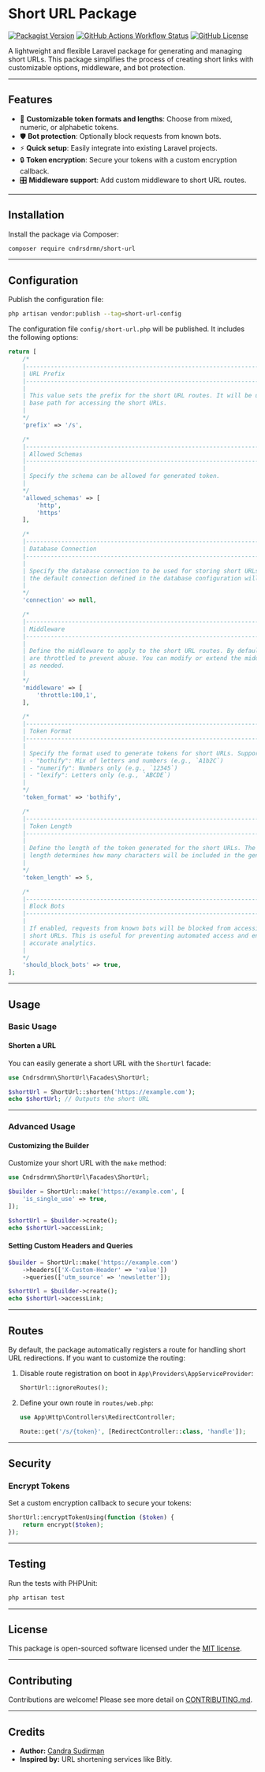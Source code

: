 # **Short URL Package**

[![Packagist Version](https://img.shields.io/packagist/v/cndrsdrmn/short-url?label=stable)](https://packagist.org/packages/cndrsdrmn/short-url)
[![GitHub Actions Workflow Status](https://img.shields.io/github/actions/workflow/status/cndrsdrmn/short-url/tests.yml?logo=github&label=CI)](https://github.com/cndrsdrmn/short-url/actions)
[![GitHub License](https://img.shields.io/github/license/cndrsdrmn/short-url)](https://github.com/cndrsdrmn/short-url/blob/master/LICENSE)

A lightweight and flexible Laravel package for generating and managing short URLs. This package simplifies the process of creating short links with customizable options, middleware, and bot protection.

---

## **Features**

- 📏 **Customizable token formats and lengths**: Choose from mixed, numeric, or alphabetic tokens.
- 🛡 **Bot protection**: Optionally block requests from known bots.
- ⚡ **Quick setup**: Easily integrate into existing Laravel projects.
- 🔒 **Token encryption**: Secure your tokens with a custom encryption callback.
- 🎛 **Middleware support**: Add custom middleware to short URL routes.

---

## **Installation**

Install the package via Composer:

```bash
composer require cndrsdrmn/short-url
```

---

## **Configuration**

Publish the configuration file:

```bash
php artisan vendor:publish --tag=short-url-config
```

The configuration file `config/short-url.php` will be published. It includes the following options:

```php
return [
    /*
    |--------------------------------------------------------------------------
    | URL Prefix
    |--------------------------------------------------------------------------
    |
    | This value sets the prefix for the short URL routes. It will be used as the
    | base path for accessing the short URLs.
    |
    */
    'prefix' => '/s',

    /*
    |--------------------------------------------------------------------------
    | Allowed Schemas
    |--------------------------------------------------------------------------
    |
    | Specify the schema can be allowed for generated token.
    |
    */
    'allowed_schemas' => [
        'http',
        'https'
    ],

    /*
    |--------------------------------------------------------------------------
    | Database Connection
    |--------------------------------------------------------------------------
    |
    | Specify the database connection to be used for storing short URLs. If null,
    | the default connection defined in the database configuration will be used.
    |
    */
    'connection' => null,

    /*
    |--------------------------------------------------------------------------
    | Middleware
    |--------------------------------------------------------------------------
    |
    | Define the middleware to apply to the short URL routes. By default, the routes
    | are throttled to prevent abuse. You can modify or extend the middleware stack
    | as needed.
    |
    */
    'middleware' => [
        'throttle:100,1',
    ],

    /*
    |--------------------------------------------------------------------------
    | Token Format
    |--------------------------------------------------------------------------
    |
    | Specify the format used to generate tokens for short URLs. Supported values:
    | - "bothify": Mix of letters and numbers (e.g., `A1b2C`)
    | - "numerify": Numbers only (e.g., `12345`)
    | - "lexify": Letters only (e.g., `ABCDE`)
    |
    */
    'token_format' => 'bothify',

    /*
    |--------------------------------------------------------------------------
    | Token Length
    |--------------------------------------------------------------------------
    |
    | Define the length of the token generated for the short URLs. The token's
    | length determines how many characters will be included in the generated URL.
    |
    */
    'token_length' => 5,

    /*
    |--------------------------------------------------------------------------
    | Block Bots
    |--------------------------------------------------------------------------
    |
    | If enabled, requests from known bots will be blocked from accessing the
    | short URLs. This is useful for preventing automated access and ensuring
    | accurate analytics.
    |
    */
    'should_block_bots' => true,
];
```

---

## **Usage**

### **Basic Usage**

#### Shorten a URL
You can easily generate a short URL with the `ShortUrl` facade:

```php
use Cndrsdrmn\ShortUrl\Facades\ShortUrl;

$shortUrl = ShortUrl::shorten('https://example.com');
echo $shortUrl; // Outputs the short URL
```

---

### **Advanced Usage**

#### Customizing the Builder
Customize your short URL with the `make` method:

```php
use Cndrsdrmn\ShortUrl\Facades\ShortUrl;

$builder = ShortUrl::make('https://example.com', [
    'is_single_use' => true,
]);

$shortUrl = $builder->create();
echo $shortUrl->accessLink;
```

#### Setting Custom Headers and Queries
```php
$builder = ShortUrl::make('https://example.com')
    ->headers(['X-Custom-Header' => 'value'])
    ->queries(['utm_source' => 'newsletter']);

$shortUrl = $builder->create();
echo $shortUrl->accessLink;
```

---

## **Routes**

By default, the package automatically registers a route for handling short URL redirections. If you want to customize the routing:

1. Disable route registration on boot in `App\Providers\AppServiceProvider`:
   ```php
   ShortUrl::ignoreRoutes();
   ```
2. Define your own route in `routes/web.php`:
   ```php
   use App\Http\Controllers\RedirectController;

   Route::get('/s/{token}', [RedirectController::class, 'handle']);
   ```

---

## **Security**

### **Encrypt Tokens**
Set a custom encryption callback to secure your tokens:

```php
ShortUrl::encryptTokenUsing(function ($token) {
    return encrypt($token);
});
```

---

## **Testing**

Run the tests with PHPUnit:

```bash
php artisan test
```

---

## **License**

This package is open-sourced software licensed under the [MIT license](./LICENSE).

---

## **Contributing**

Contributions are welcome! Please see more detail on [CONTRIBUTING.md](./CONTRIBUTING.md).

---

## **Credits**

- **Author:** [Candra Sudirman](https://github.com/cndrsdrmn)
- **Inspired by:** URL shortening services like Bitly.

